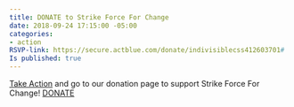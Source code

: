 ```yaml
---
title: DONATE to Strike Force For Change
date: 2018-09-24 17:15:00 -05:00
categories:
- action
RSVP-link: https://secure.actblue.com/donate/indivisiblecss412603701#
Is published: true
---
```


[Take Action](https://secure.actblue.com/donate/indivisiblecss412603701#) and go to our donation page to support Strike Force For Change! [DONATE](https://secure.actblue.com/donate/indivisiblecss412603701#)